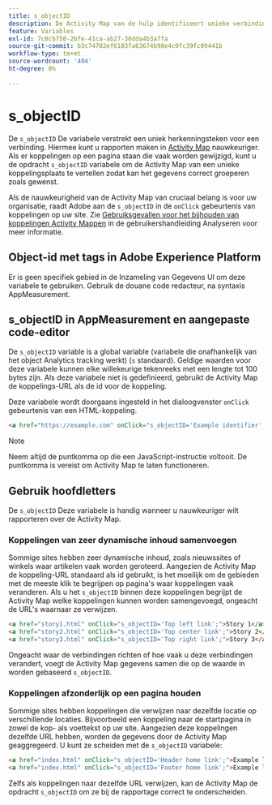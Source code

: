 ```yaml
---
title: s_objectID
description: De Activity Map van de hulp identificeert unieke verbindingen op uw plaats.
feature: Variables
exl-id: 7c0cb750-2bfe-41ca-ab27-30dda4b3a7fa
source-git-commit: b3c74782ef6183fa63674b98e4c0fc39fc09441b
workflow-type: tm+mt
source-wordcount: '404'
ht-degree: 0%

---
```


# s_objectID

De `s_objectID` De variabele verstrekt een uniek herkenningsteken voor een verbinding. Hiermee kunt u rapporten maken in [Activity Map](/help/analyze/activity-map/activity-map.md) nauwkeuriger. Als er koppelingen op een pagina staan die vaak worden gewijzigd, kunt u de opdracht `s_objectID` variabele om de Activity Map van een unieke koppelingsplaats te vertellen zodat kan het gegevens correct groeperen zoals gewenst.

Als de nauwkeurigheid van de Activity Map van cruciaal belang is voor uw organisatie, raadt Adobe aan de `s_objectID` in de `onClick` gebeurtenis van koppelingen op uw site. Zie [Gebruiksgevallen voor het bijhouden van koppelingen Activity Mappen](/help/analyze/activity-map/activitymap-link-tracking/activitymap-link-tracking-use-case.md) in de gebruikershandleiding Analyseren voor meer informatie.

## Object-id met tags in Adobe Experience Platform

Er is geen specifiek gebied in de Inzameling van Gegevens UI om deze variabele te gebruiken. Gebruik de douane code redacteur, na syntaxis AppMeasurement.

## s_objectID in AppMeasurement en aangepaste code-editor

De `s_objectID` variable is a global variable (variabele die onafhankelijk van het object Analytics tracking werkt) (`s` standaard). Geldige waarden voor deze variabele kunnen elke willekeurige tekenreeks met een lengte tot 100 bytes zijn. Als deze variabele niet is gedefinieerd, gebruikt de Activity Map de koppelings-URL als de id voor de koppeling.

Deze variabele wordt doorgaans ingesteld in het dialoogvenster `onClick` gebeurtenis van een HTML-koppeling.

```HTML
<a href="https://example.com" onClick="s_objectID='Example identifier';">Example link</a>
```

>[!NOTE]
>
>Neem altijd de puntkomma op die een JavaScript-instructie voltooit. De puntkomma is vereist om Activity Map te laten functioneren.

## Gebruik hoofdletters

De `s_objectID` Deze variabele is handig wanneer u nauwkeuriger wilt rapporteren over de Activity Map.

### Koppelingen van zeer dynamische inhoud samenvoegen

Sommige sites hebben zeer dynamische inhoud, zoals nieuwssites of winkels waar artikelen vaak worden geroteerd. Aangezien de Activity Map de koppeling-URL standaard als id gebruikt, is het moeilijk om de gebieden met de meeste klik te begrijpen op pagina&#39;s waar koppelingen vaak veranderen. Als u het `s_objectID` binnen deze koppelingen begrijpt de Activity Map welke koppelingen kunnen worden samengevoegd, ongeacht de URL&#39;s waarnaar ze verwijzen.

```HTML
<a href="story1.html" onClick="s_objectID='Top left link';">Story 1</a>
<a href="story2.html" onClick="s_objectID='Top center link';">Story 2</a>
<a href="story3.html" onClick="s_objectID='Top right link';">Story 3</a>
```

Ongeacht waar de verbindingen richten of hoe vaak u deze verbindingen verandert, voegt de Activity Map gegevens samen die op de waarde in worden gebaseerd `s_objectID`.

### Koppelingen afzonderlijk op een pagina houden

Sommige sites hebben koppelingen die verwijzen naar dezelfde locatie op verschillende locaties. Bijvoorbeeld een koppeling naar de startpagina in zowel de kop- als voettekst op uw site. Aangezien deze koppelingen dezelfde URL hebben, worden de gegevens door de Activity Map geaggregeerd. U kunt ze scheiden met de `s_objectID` variabele:

```HTML
<a href="index.html" onClick="s_objectID='Header home link';">Example link in Header</a>
<a href="index.html" onClick="s_objectID='Footer home link';">Example link in Footer</a>
```

Zelfs als koppelingen naar dezelfde URL verwijzen, kan de Activity Map de opdracht `s_objectID` om ze bij de rapportage correct te onderscheiden.

